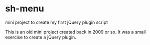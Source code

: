 sh-menu
=======

mini project to create my first jQuery plugin script

This is an old mini project created back in 2009 or so. It was a small exercise to create a jQuery plugin. 
